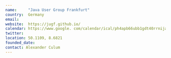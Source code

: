 ```yaml
---
name:     "Java User Group Frankfurt"
country:  Germany
email:  
website:  https://jugf.github.io/
calendar: https://www.google. com/calendar/ical/ph4apb66ubb1gdt40rrnijaec8%40group.calendar.google.com/public/basic.ics
twitter:  
location: 50.1109, 8.6821
founded_date:
contact: Alexander Culum
---
```

